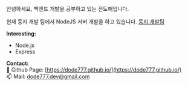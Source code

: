 안녕하세요, 백엔드 개발을 공부하고 있는 전도해입니다.


현재 둥지 개발 팀에서 NodeJS 서버 개발을 하고 있습니다. [둥지 개발팀](https://github.com/Doong-Ji)


**Interesting:**  
- Node.js
- Express

**Contact:**  
📝 Github Page: [https://dode777.github.io/](https://dode777.github.io/)  
📫 Mail: dode777.dev@gmail.com
